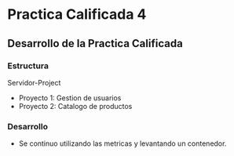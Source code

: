 # Practica Calificada 4
## Desarrollo de la Practica Calificada
### Estructura
Servidor-Project  
- Proyecto 1: Gestion de usuarios
- Proyecto 2: Catalogo de productos

### Desarrollo
- Se continuo utilizando las metricas y levantando un contenedor.
